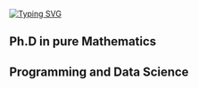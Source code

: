 [![Typing SVG](https://readme-typing-svg.demolab.com/?lines=Hello;My+Name+Is+Ilnaz+Sharifi)](https://linkedin.com/in/ilnaz-sharifi-1b05891b4)

## Ph.D in pure Mathematics

<h2>Programming and Data Science </h2>
